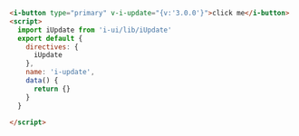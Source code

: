 

<template>
  <div>
   <i-button type="primary" v-i-update="{v:'3.0.0'}">click me</i-button>
  </div>
</template>
<script>
  export default {
    name: 'i-update',
    data () {
      return {}
    },
    created () {}
  }

</script>
<style lang="scss">


</style>


```html
<i-button type="primary" v-i-update="{v:'3.0.0'}">click me</i-button>
<script>
  import iUpdate from 'i-ui/lib/iUpdate'
  export default {
    directives: {
      iUpdate
    },
    name: 'i-update',
    data() {
      return {}
    }
  }

</script>
```

